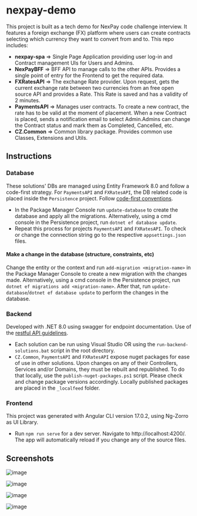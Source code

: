 # nexpay-demo

This project is built as a tech demo for NexPay code challenge interview. It features a foreign exchange (FX) platform where users can create contracts selecting which currency they want to convert from and to. 
This repo includes:
 - **nexpay-spa** => Single Page Application providing user log-in and Contract management UIs for Users and Admins.
 - **NexPayBFF** => BFF API to manage calls to the other APIs. Provides a single point of entry for the Frontend to get the required data.
 - **FXRatesAPI** => The exchange Rate provider. Upon request, gets the current exchange rate between two currencies from an free open source API and provides a Rate. This Rate is saved and has a validity of 2 minutes.
 - **PaymentsAPI** => Manages user contracts. To create a new contract, the rate has to be valid at the moment of placement. When a new Contract is placed, sends a notification email to select Admin.Admins can change the Contract status and mark them as Completed, Cancelled, etc.
 - **CZ.Common** => Common library package. Provides common use Classes, Extensions and Utils.

## Instructions

### Database
These solutions' DBs are managed using Entity Framework 8.0 and follow a code-first strategy. For `PaymentsAPI` and `FXRatesAPI`, the DB related code is placed inside the `Persistence` project. Follow [code-first conventions](https://learn.microsoft.com/en-us/ef/ef6/modeling/code-first/conventions/built-in).

 - In the Package Manager Console run `update-database` to create the database and apply all the migrations. Alternatively, using a cmd console in the Persistence project, run `dotnet ef database update`.
 - Repeat this process for projects `PaymentsAPI` and `FXRatesAPI`. To check or change the connection string go to the respective `appsettings.json` files.

#### Make a change in the database (structure, constraints, etc)
Change the entity or the context and run `add-migration <migration-name>` in the Package Manager Console to create a new migration with the changes made. Alternatively, using a cmd console in the Persistence project, run `dotnet ef migrations add <migration-name>`. After that, run `update-database`/`dotnet ef database update` to perform the changes in the database.

### Backend
Developed with .NET 8.0 using swagger for endpoint documentation. Use of the [restful API guidelines](https://restfulapi.net/resource-naming/).

 - Each solution can be run using Visual Studio OR using the `run-backend-solutions.bat` script in the root directory.
 - `CZ.Common`, `PaymentsAPI` and `FXRatesAPI` expose nuget packages for ease of use in other solutions. Upon changes on any of their Controllers, Services and/or Domains, they must be rebuilt and republished. To do that locally, use the `publish-nuget-packages.ps1` script. Please check and change package versions accordingly. Locally published packages are placed in the `_localfeed` folder.

### Frontend
This project was generated with Angular CLI version 17.0.2, using Ng-Zorro as UI Library.

 - Run `npm run serve` for a dev server. Navigate to http://localhost:4200/. The app will automatically reload if you change any of the source files.

## Screenshots

![image](https://github.com/Cezeta-hub/nexpay-demo/assets/73889711/664b1f36-ab78-4d9b-a228-c0ebec86070c)

![image](https://github.com/Cezeta-hub/nexpay-demo/assets/73889711/b765935d-86a6-47f0-aaf2-70ba2b7874d4)

![image](https://github.com/Cezeta-hub/nexpay-demo/assets/73889711/d403ccb1-7da1-44cb-b780-15fa588ea391)

![image](https://github.com/Cezeta-hub/nexpay-demo/assets/73889711/c422e3a7-0a66-4599-ac1b-adcab0a341ce)


